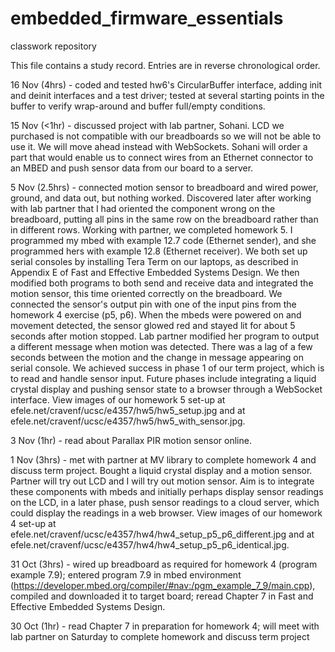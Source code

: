 embedded_firmware_essentials
============================
classwork repository

This file contains a study record. Entries are in reverse chronological order.

16 Nov (4hrs) - coded and tested hw6's CircularBuffer interface, adding init and deinit interfaces and a test driver; tested at several starting points in the buffer to verify wrap-around and buffer full/empty conditions.

15 Nov (<1hr) - discussed project with lab partner, Sohani.  LCD we purchased is not compatible with our breadboards so we will not be able to use it.  We will move ahead instead with WebSockets.  Sohani will order a part that would enable us to connect wires from an Ethernet connector to an MBED and push sensor data from our board to a server.

5 Nov (2.5hrs) - connected motion sensor to breadboard and wired power, ground, and data out, but nothing worked.  Discovered later after working with lab partner that I had oriented the component wrong on the breadboard, putting all pins in the same row on the breadboard rather than in different rows.  Working with partner, we completed homework 5.  I programmed my mbed with example 12.7 code (Ethernet sender), and she programmed hers with example 12.8 (Ethernet receiver).  We both set up serial consoles by installing Tera Term on our laptops, as described in Appendix E of Fast and Effective Embedded Systems Design.  We then modified both programs to both send and receive data and integrated the motion sensor, this time oriented correctly on the breadboard.  We connected the sensor's output pin with one of the input pins from the homework 4 exercise (p5, p6).  When the mbeds were powered on and movement detected, the sensor glowed red and stayed lit for about 5 seconds after motion stopped.  Lab partner modified her program to output a different message when motion was detected.  There was a lag of a few seconds between the motion and the change in message appearing on serial console.  We achieved success in phase 1 of our term project, which is to read and handle sensor input.  Future phases include integrating a liquid crystal display and pushing sensor state to a browser through a WebSocket interface.  View images of our homework 5 set-up at efele.net/cravenf/ucsc/e4357/hw5/hw5_setup.jpg and at
efele.net/cravenf/ucsc/e4357/hw5/hw5_with_sensor.jpg.

3 Nov (1hr) - read about Parallax PIR motion sensor online.

1 Nov (3hrs) - met with partner at MV library to complete homework 4 and discuss term project. Bought a liquid crystal display and a motion sensor.  Partner will try out LCD and I will try out motion sensor.  Aim is to integrate these components with mbeds and initially perhaps display sensor readings on the LCD, in a later phase, push sensor readings to a cloud server, which could display the readings in a web browser.  View images of our homework 4 set-up at efele.net/cravenf/ucsc/e4357/hw4/hw4_setup_p5_p6_different.jpg and at efele.net/cravenf/ucsc/e4357/hw4/hw4_setup_p5_p6_identical.jpg.

31 Oct (3hrs) - wired up breadboard as required for homework 4 (program example 7.9); entered program 7.9 in mbed environment (https://developer.mbed.org/compiler/#nav:/pgm_example_7_9/main.cpp), compiled and downloaded it to target board; reread Chapter 7 in Fast and Effective Embedded Systems Design.

30 Oct (1hr) - read Chapter 7 in preparation for homework 4; will meet with lab partner on Saturday to complete homework and discuss term project



